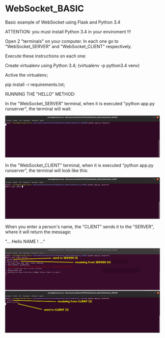 # WebSocket_BASIC
Basic example of WebSocket using Flask and Python 3.4

ATTENTION:  you must install Python 3.4 in your enviroment !!!

Open 2 "terminals" on your computer. In each one go to "WebSocket_SERVER" and "WebSocket_CLIENT" respectively.

Execute these instructions on each one:

Create virtualenv using Python 3.4;
(virtualenv -p python3.4 venv)

Active the virtualenv;

pip install -r requirements.txt;

RUNNING THE "HELLO" METHOD: 

In the "WebSocket_SERVER" terminal, when it is executed "python app.py runserver", the terminal will wait:

![](IMGs/001_WebSocketBASIC_SERVERwaiting.png)

In the "WebSocket_CLIENT" terminal, when it is executed "python app.py runserver", the terminal will look like this:

![](IMGs/002_WebSocketBASIC_runCLIENT.png)

When you enter a person's name, the "CLIENT" sends it to the "SERVER", where it will return the message: 

"... Hello NAME ! ..."

![](IMGs/003_WebSocketBASIC_WorkingTogether.png)
